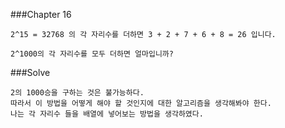 ###Chapter 16

    2^15 = 32768 의 각 자리수를 더하면 3 + 2 + 7 + 6 + 8 = 26 입니다.

    2^1000의 각 자리수를 모두 더하면 얼마입니까?

###Solve

    2의 1000승을 구하는 것은 불가능하다.
    따라서 이 방법을 어떻게 해야 할 것인지에 대한 알고리즘을 생각해봐야 한다.
    나는 각 자리수 들을 배열에 넣어보는 방법을 생각하였다.